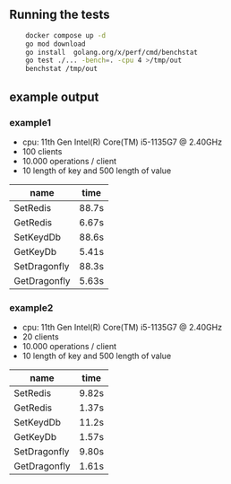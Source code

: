## Running the tests
```bash
    docker compose up -d
    go mod download
    go install  golang.org/x/perf/cmd/benchstat
    go test ./... -bench=. -cpu 4 >/tmp/out
    benchstat /tmp/out
```

## example output
### example1
- cpu: 11th Gen Intel(R) Core(TM) i5-1135G7 @ 2.40GHz
- 100 clients
- 10.000 operations / client
- 10 length of key and 500 length of value

|name                 |time    |
|---                  |---     |
|SetRedis             |88.7s   |
|GetRedis             |6.67s   |
|SetKeydDb            |88.6s   |
|GetKeyDb             |5.41s   |
|SetDragonfly         |88.3s   |
|GetDragonfly         |5.63s   |

### example2
- cpu: 11th Gen Intel(R) Core(TM) i5-1135G7 @ 2.40GHz
- 20 clients
- 10.000 operations / client
- 10 length of key and 500 length of value

|name                   |time    |
|---                    |---     |
|SetRedis               |9.82s   |
|GetRedis               |1.37s   |
|SetKeydDb              |11.2s   |
|GetKeyDb               |1.57s   |
|SetDragonfly           |9.80s   |
|GetDragonfly           |1.61s   |
